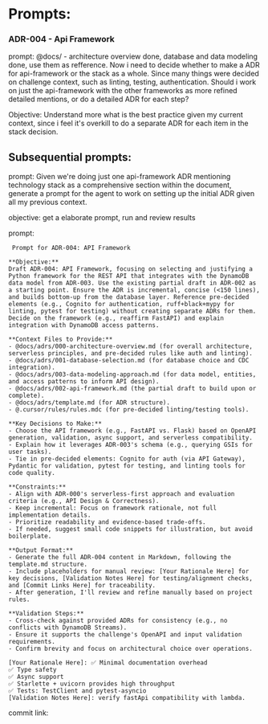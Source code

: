 # Prompts:

### ADR-004 - Api Framework
prompt:
    @docs/ - architecture overview done, database and data modeling done, use them as refference.
    Now i need to decide whether to make a ADR for api-framework or the stack as a whole. Since many things were decided on challenge context, such as linting, testing, authentication. Should i work on just the api-framework with the other frameworks as more refined detailed mentions, or do a detailed ADR for each step?

Objective:
    Understand more what is  the best practice given my current context, since i feel it's  overkill to do a separate ADR for each item in the stack decision.

## Subsequential prompts:
prompt: Given we're doing just one api-framework ADR mentioning technology stack as a comprehensive section within the document, generate a prompt for the agent to work on setting up the initial ADR given all my previous context.

objective:
get a elaborate prompt, run and review results

prompt:
```
 Prompt for ADR-004: API Framework

**Objective:**  
Draft ADR-004: API Framework, focusing on selecting and justifying a Python framework for the REST API that integrates with the DynamoDB data model from ADR-003. Use the existing partial draft in ADR-002 as a starting point. Ensure the ADR is incremental, concise (<150 lines), and builds bottom-up from the database layer. Reference pre-decided elements (e.g., Cognito for authentication, ruff+black+mypy for linting, pytest for testing) without creating separate ADRs for them. Decide on the framework (e.g., reaffirm FastAPI) and explain integration with DynamoDB access patterns.

**Context Files to Provide:**  
- @docs/adrs/000-architecture-overview.md (for overall architecture, serverless principles, and pre-decided rules like auth and linting).  
- @docs/adrs/001-database-selection.md (for database choice and CDC integration).  
- @docs/adrs/003-data-modeling-approach.md (for data model, entities, and access patterns to inform API design).  
- @docs/adrs/002-api-framework.md (the partial draft to build upon or complete).  
- @docs/adrs/template.md (for ADR structure).  
- @.cursor/rules/rules.mdc (for pre-decided linting/testing tools).  

**Key Decisions to Make:**  
- Choose the API framework (e.g., FastAPI vs. Flask) based on OpenAPI generation, validation, async support, and serverless compatibility.  
- Explain how it leverages ADR-003's schema (e.g., querying GSIs for user tasks).  
- Tie in pre-decided elements: Cognito for auth (via API Gateway), Pydantic for validation, pytest for testing, and linting tools for code quality.  

**Constraints:**  
- Align with ADR-000's serverless-first approach and evaluation criteria (e.g., API Design & Correctness).  
- Keep incremental: Focus on framework rationale, not full implementation details.  
- Prioritize readability and evidence-based trade-offs.  
- If needed, suggest small code snippets for illustration, but avoid boilerplate.  

**Output Format:**  
- Generate the full ADR-004 content in Markdown, following the template.md structure.  
- Include placeholders for manual review: [Your Rationale Here] for key decisions, [Validation Notes Here] for testing/alignment checks, and [Commit Links Here] for traceability.  
- After generation, I'll review and refine manually based on project rules.

**Validation Steps:**  
- Cross-check against provided ADRs for consistency (e.g., no conflicts with DynamoDB Streams).  
- Ensure it supports the challenge's OpenAPI and input validation requirements.  
- Confirm brevity and focus on architectural choice over operations.

[Your Rationale Here]: ✅ Minimal documentation overhead
✅ Type safety
✅ Async support
✅ Starlette + uvicorn provides high throughput
✅ Tests: TestClient and pytest-asyncio  
[Validation Notes Here]: verify fastApi compatibility with lambda.  
```


commit link: